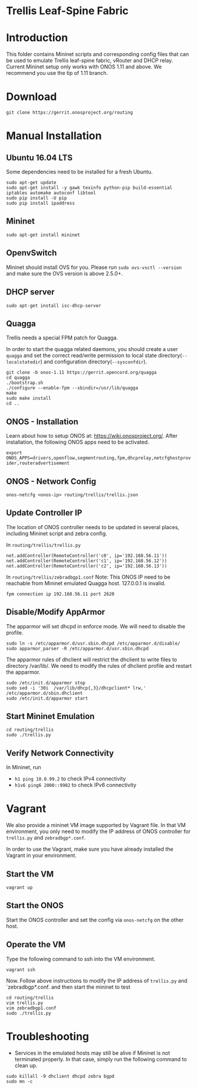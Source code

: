 Trellis Leaf-Spine Fabric
=========================

# Introduction
This folder contains Mininet scripts and corresponding config files that
can be used to emulate Trellis leaf-spine fabric, vRouter and DHCP relay.
Current Mininet setup only works with ONOS 1.11 and above. We recommend you use the tip of 1.11 branch.

# Download
`git clone https://gerrit.onosproject.org/routing`

# Manual Installation

## Ubuntu 16.04 LTS
Some dependencies need to be installed for a fresh Ubuntu.
```
sudo apt-get update
sudo apt-get install -y gawk texinfo python-pip build-essential iptables automake autoconf libtool
sudo pip install -U pip
sudo pip install ipaddress
```

## Mininet
`sudo apt-get install mininet`

## OpenvSwitch
Mininet should install OVS for you.
Please run `sudo ovs-vsctl --version` and make sure the OVS version is above 2.5.0+.

## DHCP server
`sudo apt-get install isc-dhcp-server`

## Quagga
Trellis needs a special FPM patch for Quagga.

In order to start the quagga related daemons, you should create a user `quagga`
and set the correct read/write permission to local state directory(`--localstatedir`)
and configuration directory(`--sysconfdir`).

```
git clone -b onos-1.11 https://gerrit.opencord.org/quagga
cd quagga
./bootstrap.sh
./configure --enable-fpm --sbindir=/usr/lib/quagga
make
sudo make install
cd ..
```

## ONOS - Installation
Learn about how to setup ONOS at: https://wiki.onosproject.org/.
After installation, the following ONOS apps need to be activated.

`export ONOS_APPS=drivers,openflow,segmentrouting,fpm,dhcprelay,netcfghostprovider,routeradvertisement`

## ONOS - Network Config
`onos-netcfg <onos-ip> routing/trellis/trellis.json`


## Update Controller IP
The location of ONOS controller needs to be updated in several places, including
Mininet script and zebra config.

In `routing/trellis/trellis.py`
```
net.addController(RemoteController('c0', ip='192.168.56.11'))
net.addController(RemoteController('c1', ip='192.168.56.12'))
net.addController(RemoteController('c2', ip='192.168.56.13'))
```

In `routing/trellis/zebradbgp1.conf`
Note: This ONOS IP need to be reachable from Mininet emulated Quagga host.
127.0.0.1 is invalid.
```
fpm connection ip 192.168.56.11 port 2620
```

## Disable/Modify AppArmor
The apparmor will set dhcpd in enforce mode. We will need to disable the profile.
```
sudo ln -s /etc/apparmor.d/usr.sbin.dhcpd /etc/apparmor.d/disable/
sudo apparmor_parser -R /etc/apparmor.d/usr.sbin.dhcpd
```

The apparmor rules of dhclient will restrict the dhclient to write files to directory /var/lib/.
We need to modify the rules of dhclient profile and restart the apparmor.
```
sudo /etc/init.d/apparmor stop
sudo sed -i '30i  /var/lib/dhcp{,3}/dhcpclient* lrw,' /etc/apparmor.d/sbin.dhclient
sudo /etc/init.d/apparmor start
```

## Start Mininet Emulation
```
cd routing/trellis
sudo ./trellis.py
```

## Verify Network Connectivity
In Mininet, run
- `h1 ping 10.0.99.2` to check IPv4 connectivity
- `h1v6 ping6 2000::9902` to check IPv6 connectivity

# Vagrant
We also provide a mininet VM image supported by Vagrant file.
In that VM environment, you only need to modify the IP address of ONOS controller for
`trellis.py` and `zebradbgp*.conf`.

In order to use the Vagrant, make sure you have already installed the Vagrant in your environment.

## Start the VM
```
vagrant up
```

## Start the ONOS
Start the ONOS controller and set the config via `onos-netcfg` on the other host.

## Operate the VM
Type the following command to ssh into the VM environment.
```
vagrant ssh
```

Now. Follow above instructions to modify the IP address of `trellis.py` and `zebradbgp*.conf.
and then start the mininet to test
```
cd routing/trellis
vim trellis.py
vim zebradbgp1.conf
sudo ./trellis.py
```

# Troubleshooting
- Services in the emulated hosts may still be alive if Mininet is not terminated properly.
In that case, simply run the following command to clean up.
```
sudo killall -9 dhclient dhcpd zebra bgpd
sudo mn -c
```

